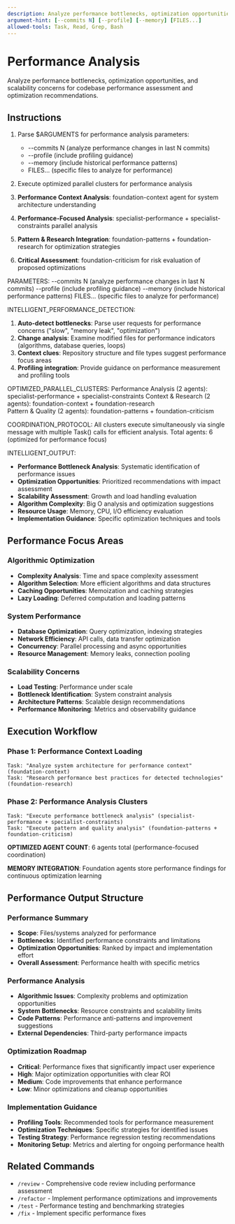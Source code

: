 ```yaml
---
description: Analyze performance bottlenecks, optimization opportunities, and scalability concerns.
argument-hint: [--commits N] [--profile] [--memory] [FILES...]
allowed-tools: Task, Read, Grep, Bash
---
```


# Performance Analysis

Analyze performance bottlenecks, optimization opportunities, and scalability concerns for codebase performance assessment and optimization recommendations.

## Instructions

1. Parse $ARGUMENTS for performance analysis parameters:
   - --commits N (analyze performance changes in last N commits)
   - --profile (include profiling guidance)
   - --memory (include historical performance patterns)
   - FILES... (specific files to analyze for performance)

2. Execute optimized parallel clusters for performance analysis
1. **Performance Context Analysis**: foundation-context agent for system architecture understanding
2. **Performance-Focused Analysis**: specialist-performance + specialist-constraints parallel analysis
3. **Pattern & Research Integration**: foundation-patterns + foundation-research for optimization strategies
4. **Critical Assessment**: foundation-criticism for risk evaluation of proposed optimizations

PARAMETERS:
--commits N (analyze performance changes in last N commits)
--profile (include profiling guidance)
--memory (include historical performance patterns)
FILES... (specific files to analyze for performance)

INTELLIGENT_PERFORMANCE_DETECTION:
1. **Auto-detect bottlenecks**: Parse user requests for performance concerns ("slow", "memory leak", "optimization")
2. **Change analysis**: Examine modified files for performance indicators (algorithms, database queries, loops)
3. **Context clues**: Repository structure and file types suggest performance focus areas
4. **Profiling integration**: Provide guidance on performance measurement and profiling tools

OPTIMIZED_PARALLEL_CLUSTERS:
Performance Analysis (2 agents): specialist-performance + specialist-constraints
Context & Research (2 agents): foundation-context + foundation-research  
Pattern & Quality (2 agents): foundation-patterns + foundation-criticism

COORDINATION_PROTOCOL: All clusters execute simultaneously via single message with multiple Task() calls for efficient analysis. Total agents: 6 (optimized for performance focus)

INTELLIGENT_OUTPUT:
- **Performance Bottleneck Analysis**: Systematic identification of performance issues
- **Optimization Opportunities**: Prioritized recommendations with impact assessment
- **Scalability Assessment**: Growth and load handling evaluation
- **Algorithm Complexity**: Big O analysis and optimization suggestions
- **Resource Usage**: Memory, CPU, I/O efficiency evaluation
- **Implementation Guidance**: Specific optimization techniques and tools

## Performance Focus Areas

### Algorithmic Optimization
- **Complexity Analysis**: Time and space complexity assessment
- **Algorithm Selection**: More efficient algorithms and data structures
- **Caching Opportunities**: Memoization and caching strategies
- **Lazy Loading**: Deferred computation and loading patterns

### System Performance
- **Database Optimization**: Query optimization, indexing strategies
- **Network Efficiency**: API calls, data transfer optimization
- **Concurrency**: Parallel processing and async opportunities
- **Resource Management**: Memory leaks, connection pooling

### Scalability Concerns
- **Load Testing**: Performance under scale
- **Bottleneck Identification**: System constraint analysis
- **Architecture Patterns**: Scalable design recommendations
- **Performance Monitoring**: Metrics and observability guidance

## Execution Workflow

### Phase 1: Performance Context Loading
```
Task: "Analyze system architecture for performance context" (foundation-context)
Task: "Research performance best practices for detected technologies" (foundation-research)
```

### Phase 2: Performance Analysis Clusters
```
Task: "Execute performance bottleneck analysis" (specialist-performance + specialist-constraints)
Task: "Execute pattern and quality analysis" (foundation-patterns + foundation-criticism)
```

**OPTIMIZED AGENT COUNT**: 6 agents total (performance-focused coordination)

**MEMORY INTEGRATION**: Foundation agents store performance findings for continuous optimization learning

## Performance Output Structure

### Performance Summary
- **Scope**: Files/systems analyzed for performance
- **Bottlenecks**: Identified performance constraints and limitations
- **Optimization Opportunities**: Ranked by impact and implementation effort
- **Overall Assessment**: Performance health with specific metrics

### Performance Analysis
- **Algorithmic Issues**: Complexity problems and optimization opportunities
- **System Bottlenecks**: Resource constraints and scalability limits
- **Code Patterns**: Performance anti-patterns and improvement suggestions
- **External Dependencies**: Third-party performance impacts

### Optimization Roadmap
- **Critical**: Performance fixes that significantly impact user experience
- **High**: Major optimization opportunities with clear ROI
- **Medium**: Code improvements that enhance performance
- **Low**: Minor optimizations and cleanup opportunities

### Implementation Guidance
- **Profiling Tools**: Recommended tools for performance measurement
- **Optimization Techniques**: Specific strategies for identified issues
- **Testing Strategy**: Performance regression testing recommendations
- **Monitoring Setup**: Metrics and alerting for ongoing performance health

## Related Commands

- `/review` - Comprehensive code review including performance assessment
- `/refactor` - Implement performance optimizations and improvements
- `/test` - Performance testing and benchmarking strategies
- `/fix` - Implement specific performance fixes